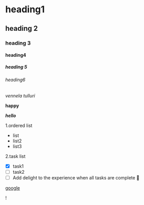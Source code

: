 # heading1
## heading 2
### heading 3
#### heading4
##### heading 5
###### heading6
*vennela tulluri*

**happy**

***hello***

1.ordered list

 - list
 - list2
 - list3

2.task list

- [x] task1
- [ ] task2
- [ ] Add delight to the experience when all tasks are complete :tada:

[google](www.google.com)

!
